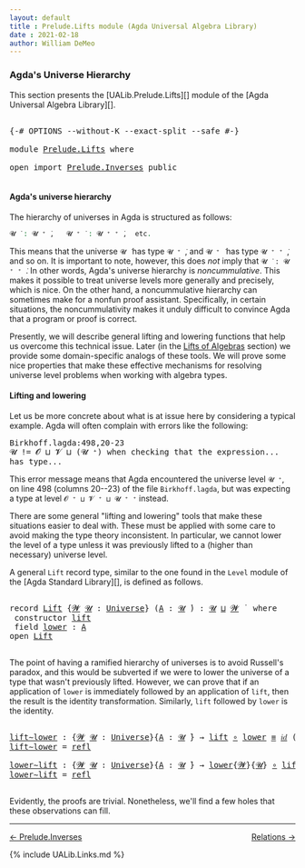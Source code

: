 ```yaml
---
layout: default
title : Prelude.Lifts module (Agda Universal Algebra Library)
date : 2021-02-18
author: William DeMeo
---
```


### <a id="agdas-universe-hierarchy">Agda's Universe Hierarchy</a>

This section presents the [UALib.Prelude.Lifts][] module of the [Agda Universal Algebra Library][].

<pre class="Agda">

<a id="311" class="Symbol">{-#</a> <a id="315" class="Keyword">OPTIONS</a> <a id="323" class="Pragma">--without-K</a> <a id="335" class="Pragma">--exact-split</a> <a id="349" class="Pragma">--safe</a> <a id="356" class="Symbol">#-}</a>

<a id="361" class="Keyword">module</a> <a id="368" href="Prelude.Lifts.html" class="Module">Prelude.Lifts</a> <a id="382" class="Keyword">where</a>

<a id="389" class="Keyword">open</a> <a id="394" class="Keyword">import</a> <a id="401" href="Prelude.Inverses.html" class="Module">Prelude.Inverses</a> <a id="418" class="Keyword">public</a>

</pre>

#### <a id="agdas-universe-hierarchy">Agda's universe hierarchy</a>

The hierarchy of universes in Agda is structured as follows:

```agda
𝓤 ̇ : 𝓤 ⁺ ̇,   𝓤 ⁺ ̇ : 𝓤 ⁺ ⁺ ̇,  etc.
```

This means that the universe `𝓤 ̇` has type `𝓤 ⁺ ̇`, and  `𝓤 ⁺ ̇` has type  `𝓤 ⁺ ⁺ ̇`, and so on.  It is important to note, however, this does *not* imply that  `𝓤 ̇ : 𝓤 ⁺ ⁺ ̇`. In other words, Agda's universe hierarchy is *noncummulative*. This makes it possible to treat universe levels more generally and precisely, which is nice. On the other hand, a noncummulative hierarchy can sometimes make for a nonfun proof assistant. Specifically, in certain situations, the noncummulativity makes it unduly difficult to convince Agda that a program or proof is correct.

Presently, we will describe general lifting and lowering functions that help us overcome this technical issue. Later (in the [Lifts of Algebras](Algebras.Algebras.html#lifts-of-algebras) section) we provide some domain-specific analogs of these tools. We will prove some nice properties that make these effective mechanisms for resolving universe level problems when working with algebra types.

#### <a id="lifting-and-lowering">Lifting and lowering</a>

Let us be more concrete about what is at issue here by considering a typical example. Agda will often complain with errors like the following:

<samp>
Birkhoff.lagda:498,20-23 <br>
𝓤 != 𝓞 ⊔ 𝓥 ⊔ (𝓤 ⁺) when checking that the expression... has type...
</samp>

This error message means that Agda encountered the universe level `𝓤 ⁺`, on line 498 (columns 20--23) of the file `Birkhoff.lagda`, but was expecting a type at level `𝓞 ⁺ ⊔ 𝓥 ⁺ ⊔ 𝓤 ⁺ ⁺` instead.

There are some general "lifting and lowering" tools that make these situations easier to deal with. These must be applied with some care to avoid making the type theory inconsistent. In particular, we cannot lower the level of a type unless it was previously lifted to a (higher than necessary) universe level.

A general `Lift` record type, similar to the one found in the `Level` module of the [Agda Standard Library][], is defined as follows.

<pre class="Agda">

<a id="2558" class="Keyword">record</a> <a id="Lift"></a><a id="2565" href="Prelude.Lifts.html#2565" class="Record">Lift</a> <a id="2570" class="Symbol">{</a><a id="2571" href="Prelude.Lifts.html#2571" class="Bound">𝓦</a> <a id="2573" href="Prelude.Lifts.html#2573" class="Bound">𝓤</a> <a id="2575" class="Symbol">:</a> <a id="2577" href="Agda.Primitive.html#423" class="Postulate">Universe</a><a id="2585" class="Symbol">}</a> <a id="2587" class="Symbol">(</a><a id="2588" href="Prelude.Lifts.html#2588" class="Bound">A</a> <a id="2590" class="Symbol">:</a> <a id="2592" href="Prelude.Lifts.html#2573" class="Bound">𝓤</a> <a id="2594" href="Universes.html#403" class="Function Operator">̇</a><a id="2595" class="Symbol">)</a> <a id="2597" class="Symbol">:</a> <a id="2599" href="Prelude.Lifts.html#2573" class="Bound">𝓤</a> <a id="2601" href="Agda.Primitive.html#636" class="Primitive Operator">⊔</a> <a id="2603" href="Prelude.Lifts.html#2571" class="Bound">𝓦</a> <a id="2605" href="Universes.html#403" class="Function Operator">̇</a>  <a id="2608" class="Keyword">where</a>
 <a id="2615" class="Keyword">constructor</a> <a id="lift"></a><a id="2627" href="Prelude.Lifts.html#2627" class="InductiveConstructor">lift</a>
 <a id="2633" class="Keyword">field</a> <a id="Lift.lower"></a><a id="2639" href="Prelude.Lifts.html#2639" class="Field">lower</a> <a id="2645" class="Symbol">:</a> <a id="2647" href="Prelude.Lifts.html#2588" class="Bound">A</a>
<a id="2649" class="Keyword">open</a> <a id="2654" href="Prelude.Lifts.html#2565" class="Module">Lift</a>

</pre>

The point of having a ramified hierarchy of universes is to avoid Russell's paradox, and this would be subverted if we were to lower the universe of a type that wasn't previously lifted.  However, we can prove that if an application of `lower` is immediately followed by an application of `lift`, then the result is the identity transformation. Similarly, `lift` followed by `lower` is the identity.

<pre class="Agda">

<a id="lift∼lower"></a><a id="3087" href="Prelude.Lifts.html#3087" class="Function">lift∼lower</a> <a id="3098" class="Symbol">:</a> <a id="3100" class="Symbol">{</a><a id="3101" href="Prelude.Lifts.html#3101" class="Bound">𝓦</a> <a id="3103" href="Prelude.Lifts.html#3103" class="Bound">𝓤</a> <a id="3105" class="Symbol">:</a> <a id="3107" href="Agda.Primitive.html#423" class="Postulate">Universe</a><a id="3115" class="Symbol">}{</a><a id="3117" href="Prelude.Lifts.html#3117" class="Bound">A</a> <a id="3119" class="Symbol">:</a> <a id="3121" href="Prelude.Lifts.html#3103" class="Bound">𝓤</a> <a id="3123" href="Universes.html#403" class="Function Operator">̇</a><a id="3124" class="Symbol">}</a> <a id="3126" class="Symbol">→</a> <a id="3128" href="Prelude.Lifts.html#2627" class="InductiveConstructor">lift</a> <a id="3133" href="MGS-MLTT.html#3813" class="Function Operator">∘</a> <a id="3135" href="Prelude.Lifts.html#2639" class="Field">lower</a> <a id="3141" href="Prelude.Equality.html#2301" class="Datatype Operator">≡</a> <a id="3143" href="MGS-MLTT.html#3778" class="Function">𝑖𝑑</a> <a id="3146" class="Symbol">(</a><a id="3147" href="Prelude.Lifts.html#2565" class="Record">Lift</a><a id="3151" class="Symbol">{</a><a id="3152" href="Prelude.Lifts.html#3101" class="Bound">𝓦</a><a id="3153" class="Symbol">}</a> <a id="3155" href="Prelude.Lifts.html#3117" class="Bound">A</a><a id="3156" class="Symbol">)</a>
<a id="3158" href="Prelude.Lifts.html#3087" class="Function">lift∼lower</a> <a id="3169" class="Symbol">=</a> <a id="3171" href="Identity-Type.html#162" class="InductiveConstructor">refl</a>

<a id="lower∼lift"></a><a id="3177" href="Prelude.Lifts.html#3177" class="Function">lower∼lift</a> <a id="3188" class="Symbol">:</a> <a id="3190" class="Symbol">{</a><a id="3191" href="Prelude.Lifts.html#3191" class="Bound">𝓦</a> <a id="3193" href="Prelude.Lifts.html#3193" class="Bound">𝓤</a> <a id="3195" class="Symbol">:</a> <a id="3197" href="Agda.Primitive.html#423" class="Postulate">Universe</a><a id="3205" class="Symbol">}{</a><a id="3207" href="Prelude.Lifts.html#3207" class="Bound">A</a> <a id="3209" class="Symbol">:</a> <a id="3211" href="Prelude.Lifts.html#3193" class="Bound">𝓤</a> <a id="3213" href="Universes.html#403" class="Function Operator">̇</a><a id="3214" class="Symbol">}</a> <a id="3216" class="Symbol">→</a> <a id="3218" href="Prelude.Lifts.html#2639" class="Field">lower</a><a id="3223" class="Symbol">{</a><a id="3224" href="Prelude.Lifts.html#3191" class="Bound">𝓦</a><a id="3225" class="Symbol">}{</a><a id="3227" href="Prelude.Lifts.html#3193" class="Bound">𝓤</a><a id="3228" class="Symbol">}</a> <a id="3230" href="MGS-MLTT.html#3813" class="Function Operator">∘</a> <a id="3232" href="Prelude.Lifts.html#2627" class="InductiveConstructor">lift</a> <a id="3237" href="Prelude.Equality.html#2301" class="Datatype Operator">≡</a> <a id="3239" href="MGS-MLTT.html#3778" class="Function">𝑖𝑑</a> <a id="3242" href="Prelude.Lifts.html#3207" class="Bound">A</a>
<a id="3244" href="Prelude.Lifts.html#3177" class="Function">lower∼lift</a> <a id="3255" class="Symbol">=</a> <a id="3257" href="Identity-Type.html#162" class="InductiveConstructor">refl</a>

</pre>

Evidently, the proofs are trivial. Nonetheless, we'll find a few holes that these observations can fill.

---------------

<p></p>

[← Prelude.Inverses](Prelude.Inverses.html)
<span style="float:right;">[Relations →](Relations.html)</span>

{% include UALib.Links.md %}
